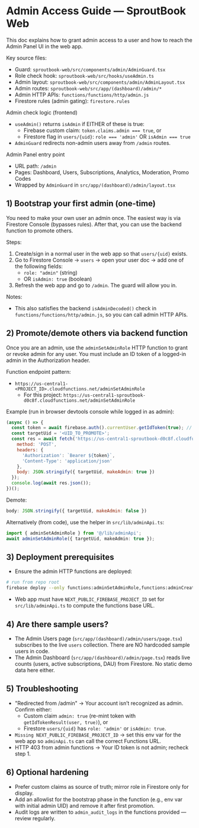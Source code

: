 # Admin Access Guide — SproutBook Web

This doc explains how to grant admin access to a user and how to reach the Admin Panel UI in the web app.

Key source files:
- Guard: `sproutbook-web/src/components/admin/AdminGuard.tsx`
- Role check hook: `sproutbook-web/src/hooks/useAdmin.ts`
- Admin layout: `sproutbook-web/src/components/admin/AdminLayout.tsx`
- Admin routes: `sproutbook-web/src/app/(dashboard)/admin/*`
- Admin HTTP APIs: `functions/functions/http/admin.js`
- Firestore rules (admin gating): `firestore.rules`

Admin check logic (frontend)
- `useAdmin()` returns `isAdmin` if EITHER of these is true:
  - Firebase custom claim: `token.claims.admin === true`, or
  - Firestore flag in `users/{uid}`: `role === 'admin'` OR `isAdmin === true`
- `AdminGuard` redirects non-admin users away from `/admin` routes.

Admin Panel entry point
- URL path: `/admin`
- Pages: Dashboard, Users, Subscriptions, Analytics, Moderation, Promo Codes
- Wrapped by `AdminGuard` in `src/app/(dashboard)/admin/layout.tsx`

## 1) Bootstrap your first admin (one-time)
You need to make your own user an admin once. The easiest way is via Firestore Console (bypasses rules). After that, you can use the backend function to promote others.

Steps:
1) Create/sign in a normal user in the web app so that `users/{uid}` exists.
2) Go to Firestore Console → `users` → open your user doc → add one of the following fields:
   - `role: "admin"` (string)
   - OR `isAdmin: true` (boolean)
3) Refresh the web app and go to `/admin`. The guard will allow you in.

Notes:
- This also satisfies the backend `isAdminDecoded()` check in `functions/functions/http/admin.js`, so you can call admin HTTP APIs.

## 2) Promote/demote others via backend function
Once you are an admin, use the `adminSetAdminRole` HTTP function to grant or revoke admin for any user. You must include an ID token of a logged-in admin in the Authorization header.

Function endpoint pattern:
- `https://us-central1-<PROJECT_ID>.cloudfunctions.net/adminSetAdminRole`
  - For this project: `https://us-central1-sproutbook-d0c8f.cloudfunctions.net/adminSetAdminRole`

Example (run in browser devtools console while logged in as admin):
```js
(async () => {
  const token = await firebase.auth().currentUser.getIdToken(true); // or import { auth } from '@/lib/firebase/config'
  const targetUid = '<UID_TO_PROMOTE>';
  const res = await fetch('https://us-central1-sproutbook-d0c8f.cloudfunctions.net/adminSetAdminRole', {
    method: 'POST',
    headers: {
      'Authorization': `Bearer ${token}`,
      'Content-Type': 'application/json'
    },
    body: JSON.stringify({ targetUid, makeAdmin: true })
  });
  console.log(await res.json());
})();
```
Demote:
```js
body: JSON.stringify({ targetUid, makeAdmin: false })
```

Alternatively (from code), use the helper in `src/lib/adminApi.ts`:
```ts
import { adminSetAdminRole } from '@/lib/adminApi';
await adminSetAdminRole({ targetUid, makeAdmin: true });
```

## 3) Deployment prerequisites
- Ensure the admin HTTP functions are deployed:
```bash
# run from repo root
firebase deploy --only functions:adminSetAdminRole,functions:adminCreatePromoCode,functions:adminDisablePromoCode,functions:adminModerationAction --project sproutbook-d0c8f
```
- Web app must have `NEXT_PUBLIC_FIREBASE_PROJECT_ID` set for `src/lib/adminApi.ts` to compute the functions base URL.

## 4) Are there sample users?
- The Admin Users page (`src/app/(dashboard)/admin/users/page.tsx`) subscribes to the live `users` collection. There are NO hardcoded sample users in code.
- The Admin Dashboard (`src/app/(dashboard)/admin/page.tsx`) reads live counts (users, active subscriptions, DAU) from Firestore. No static demo data here either.

## 5) Troubleshooting
- "Redirected from /admin" → Your account isn’t recognized as admin. Confirm either:
  - Custom claim `admin: true` (re-mint token with `getIdTokenResult(user, true)`), or
  - Firestore `users/{uid}` has `role: 'admin'` or `isAdmin: true`.
- `Missing NEXT_PUBLIC_FIREBASE_PROJECT_ID` → set this env var for the web app so `adminApi.ts` can call the correct Functions URL.
- HTTP 403 from admin functions → Your ID token is not admin; recheck step 1.

## 6) Optional hardening
- Prefer custom claims as source of truth; mirror role in Firestore only for display.
- Add an allowlist for the bootstrap phase in the function (e.g., env var with initial admin UID) and remove it after first promotion.
- Audit logs are written to `admin_audit_logs` in the functions provided — review regularly.
